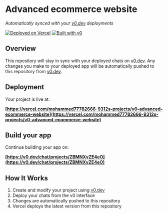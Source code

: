 # Advanced ecommerce website

*Automatically synced with your [v0.dev](https://v0.dev) deployments*

[![Deployed on Vercel](https://img.shields.io/badge/Deployed%20on-Vercel-black?style=for-the-badge&logo=vercel)](https://vercel.com/mohammed77782666-9312s-projects/v0-advanced-ecommerce-website)
[![Built with v0](https://img.shields.io/badge/Built%20with-v0.dev-black?style=for-the-badge)](https://v0.dev/chat/projects/ZBMNXvZE4eO)

## Overview

This repository will stay in sync with your deployed chats on [v0.dev](https://v0.dev).
Any changes you make to your deployed app will be automatically pushed to this repository from [v0.dev](https://v0.dev).

## Deployment

Your project is live at:

**[https://vercel.com/mohammed77782666-9312s-projects/v0-advanced-ecommerce-website](https://vercel.com/mohammed77782666-9312s-projects/v0-advanced-ecommerce-website)**

## Build your app

Continue building your app on:

**[https://v0.dev/chat/projects/ZBMNXvZE4eO](https://v0.dev/chat/projects/ZBMNXvZE4eO)**

## How It Works

1. Create and modify your project using [v0.dev](https://v0.dev)
2. Deploy your chats from the v0 interface
3. Changes are automatically pushed to this repository
4. Vercel deploys the latest version from this repository